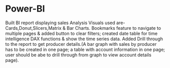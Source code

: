 # Power-BI
Built BI report displaying sales Analysis
Visuals used are- Cards,Donut,Slicers,Matrix & Bar Charts.
Bookmarks feature to navigate to multiple pages & added button to clear filters; 
created date table for time intelligence DAX functions & show the time series data.
Added Drill through to the report to get producer details.(A bar graph with sales by producer has to be created in one page; a table with account information in one page; user should be abe to drill through from graph to view account details page).
 
